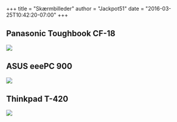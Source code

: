 +++
title = "Skærmbilleder"
author = "Jackpot51"
date = "2016-03-25T10:42:20-07:00"
+++

## Panasonic Toughbook CF-18
<img class="img-responsive" src="/img/hardware/panasonic-toughbook-cf18.png"/>

## ASUS eeePC 900
<img class="img-responsive" src="/img/hardware/asus-eepc-900.png"/>

## Thinkpad T-420
<img class="img-responsive" src="/img/hardware/thinkpad-t420.png"/>
